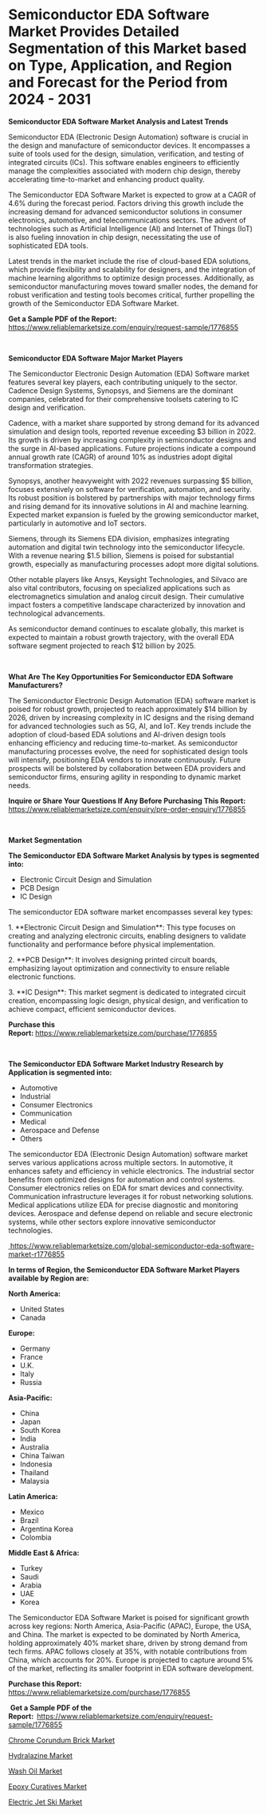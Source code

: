 <p><h1>Semiconductor EDA Software Market Provides Detailed Segmentation of this Market based on Type, Application, and Region and Forecast for the Period from 2024 - 2031</h1></p><p><strong>Semiconductor EDA Software Market Analysis and Latest Trends</strong></p>
<p><p>Semiconductor EDA (Electronic Design Automation) software is crucial in the design and manufacture of semiconductor devices. It encompasses a suite of tools used for the design, simulation, verification, and testing of integrated circuits (ICs). This software enables engineers to efficiently manage the complexities associated with modern chip design, thereby accelerating time-to-market and enhancing product quality.</p><p>The Semiconductor EDA Software Market is expected to grow at a CAGR of 4.6% during the forecast period. Factors driving this growth include the increasing demand for advanced semiconductor solutions in consumer electronics, automotive, and telecommunications sectors. The advent of technologies such as Artificial Intelligence (AI) and Internet of Things (IoT) is also fueling innovation in chip design, necessitating the use of sophisticated EDA tools.</p><p>Latest trends in the market include the rise of cloud-based EDA solutions, which provide flexibility and scalability for designers, and the integration of machine learning algorithms to optimize design processes. Additionally, as semiconductor manufacturing moves toward smaller nodes, the demand for robust verification and testing tools becomes critical, further propelling the growth of the Semiconductor EDA Software Market.</p></p>
<p><strong>Get a Sample PDF of the Report:&nbsp;</strong> <a href="https://www.reliablemarketsize.com/enquiry/request-sample/1776855?utm_campaign=1437&utm_medium=2&utm_source=Github&utm_content=ia&utm_term=09102024&utm_id=semiconductor-eda-software">https://www.reliablemarketsize.com/enquiry/request-sample/1776855</a></p>
<p>&nbsp;</p>
<p><strong>Semiconductor EDA Software Major Market Players</strong></p>
<p><p>The Semiconductor Electronic Design Automation (EDA) Software market features several key players, each contributing uniquely to the sector. Cadence Design Systems, Synopsys, and Siemens are the dominant companies, celebrated for their comprehensive toolsets catering to IC design and verification. </p><p>Cadence, with a market share supported by strong demand for its advanced simulation and design tools, reported revenue exceeding $3 billion in 2022. Its growth is driven by increasing complexity in semiconductor designs and the surge in AI-based applications. Future projections indicate a compound annual growth rate (CAGR) of around 10% as industries adopt digital transformation strategies. </p><p>Synopsys, another heavyweight with 2022 revenues surpassing $5 billion, focuses extensively on software for verification, automation, and security. Its robust position is bolstered by partnerships with major technology firms and rising demand for its innovative solutions in AI and machine learning. Expected market expansion is fueled by the growing semiconductor market, particularly in automotive and IoT sectors.</p><p>Siemens, through its Siemens EDA division, emphasizes integrating automation and digital twin technology into the semiconductor lifecycle. With a revenue nearing $1.5 billion, Siemens is poised for substantial growth, especially as manufacturing processes adopt more digital solutions.</p><p>Other notable players like Ansys, Keysight Technologies, and Silvaco are also vital contributors, focusing on specialized applications such as electromagnetics simulation and analog circuit design. Their cumulative impact fosters a competitive landscape characterized by innovation and technological advancements.</p><p>As semiconductor demand continues to escalate globally, this market is expected to maintain a robust growth trajectory, with the overall EDA software segment projected to reach $12 billion by 2025.</p></p>
<p>&nbsp;</p>
<p><strong>What Are The Key Opportunities For Semiconductor EDA Software Manufacturers?</strong></p>
<p><p>The Semiconductor Electronic Design Automation (EDA) software market is poised for robust growth, projected to reach approximately $14 billion by 2026, driven by increasing complexity in IC designs and the rising demand for advanced technologies such as 5G, AI, and IoT. Key trends include the adoption of cloud-based EDA solutions and AI-driven design tools enhancing efficiency and reducing time-to-market. As semiconductor manufacturing processes evolve, the need for sophisticated design tools will intensify, positioning EDA vendors to innovate continuously. Future prospects will be bolstered by collaboration between EDA providers and semiconductor firms, ensuring agility in responding to dynamic market needs.</p></p>
<p><strong>Inquire or Share Your Questions If Any Before Purchasing This Report:</strong> <a href="https://www.reliablemarketsize.com/enquiry/pre-order-enquiry/1776855?utm_campaign=1437&utm_medium=2&utm_source=Github&utm_content=ia&utm_term=09102024&utm_id=semiconductor-eda-software">https://www.reliablemarketsize.com/enquiry/pre-order-enquiry/1776855</a></p>
<p>&nbsp;</p>
<p><strong>Market Segmentation</strong></p>
<p><strong>The Semiconductor EDA Software Market Analysis by types is segmented into:</strong></p>
<p><ul><li>Electronic Circuit Design and Simulation</li><li>PCB Design</li><li>IC Design</li></ul></p>
<p><p>The semiconductor EDA software market encompasses several key types: </p><p>1. **Electronic Circuit Design and Simulation**: This type focuses on creating and analyzing electronic circuits, enabling designers to validate functionality and performance before physical implementation. </p><p>2. **PCB Design**: It involves designing printed circuit boards, emphasizing layout optimization and connectivity to ensure reliable electronic functions. </p><p>3. **IC Design**: This market segment is dedicated to integrated circuit creation, encompassing logic design, physical design, and verification to achieve compact, efficient semiconductor devices.</p></p>
<p><strong>Purchase this Report:&nbsp;</strong><a href="https://www.reliablemarketsize.com/purchase/1776855?utm_campaign=1437&utm_medium=2&utm_source=Github&utm_content=ia&utm_term=09102024&utm_id=semiconductor-eda-software">https://www.reliablemarketsize.com/purchase/1776855</a></p>
<p>&nbsp;</p>
<p><strong>The Semiconductor EDA Software Market Industry Research by Application is segmented into:</strong></p>
<p><ul><li>Automotive</li><li>Industrial</li><li>Consumer Electronics</li><li>Communication</li><li>Medical</li><li>Aerospace and Defense</li><li>Others</li></ul></p>
<p><p>The semiconductor EDA (Electronic Design Automation) software market serves various applications across multiple sectors. In automotive, it enhances safety and efficiency in vehicle electronics. The industrial sector benefits from optimized designs for automation and control systems. Consumer electronics relies on EDA for smart devices and connectivity. Communication infrastructure leverages it for robust networking solutions. Medical applications utilize EDA for precise diagnostic and monitoring devices. Aerospace and defense depend on reliable and secure electronic systems, while other sectors explore innovative semiconductor technologies.</p></p>
<p><a href="https://www.reliablemarketsize.com/global-semiconductor-eda-software-market-r1776855?utm_campaign=1437&utm_medium=2&utm_source=Github&utm_content=ia&utm_term=09102024&utm_id=semiconductor-eda-software">&nbsp;https://www.reliablemarketsize.com/global-semiconductor-eda-software-market-r1776855</a></p>
<p><strong>In terms of Region, the Semiconductor EDA Software Market Players available by Region are:</strong></p>
<p>
    <p> <strong> North America: </strong>
        <ul>
            <li>United States</li>
            <li>Canada</li>
        </ul>
        </p> 
    <p> <strong> Europe: </strong>
        <ul>
            <li>Germany</li>
            <li>France</li>
            <li>U.K.</li>
            <li>Italy</li>
            <li>Russia</li>
        </ul>
        </p> 
    <p> <strong> Asia-Pacific: </strong>
        <ul>
            <li>China</li>
            <li>Japan</li>
            <li>South Korea</li>
            <li>India</li>
            <li>Australia</li>
            <li>China Taiwan</li>
            <li>Indonesia</li>
            <li>Thailand</li>
            <li>Malaysia</li>
        </ul>
        </p> 
    <p> <strong> Latin America: </strong>
        <ul>
            <li>Mexico</li>
            <li>Brazil</li>
            <li>Argentina Korea</li>
            <li>Colombia</li>
        </ul>
        </p> 
    <p> <strong> Middle East & Africa: </strong>
        <ul>
            <li>Turkey</li>
            <li>Saudi</li>
            <li>Arabia</li>
            <li>UAE</li>
            <li>Korea</li>
        </ul>
    </p>
    </p>
<p><p>The Semiconductor EDA Software Market is poised for significant growth across key regions: North America, Asia-Pacific (APAC), Europe, the USA, and China. The market is expected to be dominated by North America, holding approximately 40% market share, driven by strong demand from tech firms. APAC follows closely at 35%, with notable contributions from China, which accounts for 20%. Europe is projected to capture around 5% of the market, reflecting its smaller footprint in EDA software development.</p></p>
<p><strong>Purchase this Report: </strong><a href="https://www.reliablemarketsize.com/purchase/1776855?utm_campaign=1437&utm_medium=2&utm_source=Github&utm_content=ia&utm_term=09102024&utm_id=semiconductor-eda-software">https://www.reliablemarketsize.com/purchase/1776855</a></p>
<p>&nbsp;<strong>Get a Sample PDF of the Report:&nbsp;&nbsp;</strong><a href="https://www.reliablemarketsize.com/enquiry/request-sample/1776855?utm_campaign=1437&utm_medium=2&utm_source=Github&utm_content=ia&utm_term=09102024&utm_id=semiconductor-eda-software">https://www.reliablemarketsize.com/enquiry/request-sample/1776855</a></p>
<p><strong></strong></p>
<p><p><a href="https://www.linkedin.com/pulse/global-chrome-corundum-brick-market-size-trends-analysis-regional-ak1zc?utm_campaign=1437&utm_medium=2&utm_source=Github&utm_content=ia&utm_term=09102024&utm_id=semiconductor-eda-software">Chrome Corundum Brick Market</a></p><p><a href="https://www.linkedin.com/pulse/hydralazine-market-penetration-strategies-untapped-markets-growth-bkdlc?utm_campaign=1437&utm_medium=2&utm_source=Github&utm_content=ia&utm_term=09102024&utm_id=semiconductor-eda-software">Hydralazine Market</a></p><p><a href="https://www.linkedin.com/pulse/mapping-wash-oil-market-trends-challenges-breakthroughs-2024-4ay1c?utm_campaign=1437&utm_medium=2&utm_source=Github&utm_content=ia&utm_term=09102024&utm_id=semiconductor-eda-software">Wash Oil Market</a></p><p><a href="https://www.linkedin.com/pulse/epoxy-curatives-market-global-regional-analysis-focus-region-gkeyc?utm_campaign=1437&utm_medium=2&utm_source=Github&utm_content=ia&utm_term=09102024&utm_id=semiconductor-eda-software">Epoxy Curatives Market</a></p><p><a href="https://www.linkedin.com/pulse/electric-jet-ski-market-evolution-future-outlook-forecasting-f78me?utm_campaign=1437&utm_medium=2&utm_source=Github&utm_content=ia&utm_term=09102024&utm_id=semiconductor-eda-software">Electric Jet Ski Market</a></p></p>